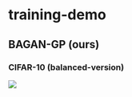 # training-demo
## BAGAN-GP (ours)
### CIFAR-10 (balanced-version)
<img src='train_demo_bagan_gp_cifar.gif'>
